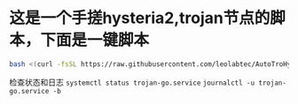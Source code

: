 # 这是一个手搓hysteria2,trojan节点的脚本，下面是一键脚本
```sh
bash <(curl -fsSL https://raw.githubusercontent.com/leolabtec/AutoTroHyste/main/install.sh)
```

检查状态和日志
`systemctl status trojan-go.service`
`journalctl -u trojan-go.service -b`
